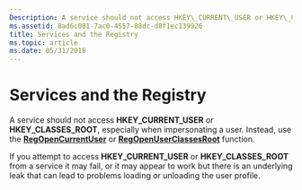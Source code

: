 ```yaml
---
Description: A service should not access HKEY\_CURRENT\_USER or HKEY\_CLASSES\_ROOT, especially when impersonating a user. Instead, use the RegOpenCurrentUser or RegOpenUserClassesRoot function.
ms.assetid: 8ad6c081-7ac0-4557-88dc-d8f1ec139926
title: Services and the Registry
ms.topic: article
ms.date: 05/31/2018
---
```


# Services and the Registry

A service should not access **HKEY\_CURRENT\_USER** or **HKEY\_CLASSES\_ROOT**, especially when impersonating a user. Instead, use the [**RegOpenCurrentUser**](/windows/desktop/api/winreg/nf-winreg-regopencurrentuser) or [**RegOpenUserClassesRoot**](/windows/desktop/api/winreg/nf-winreg-regopenuserclassesroot) function.

If you attempt to access **HKEY\_CURRENT\_USER** or **HKEY\_CLASSES\_ROOT** from a service it may fail, or it may appear to work but there is an underlying leak that can lead to problems loading or unloading the user profile.

 

 